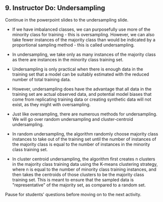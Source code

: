 ## 9. Instructor Do: Undersampling

Continue in the powerpoint slides to the undersampling slide.

* If we have imbalanced classes, we can purposefully use more of the minority class for training - this is oversampling. However, we can also take fewer instances of the majority class than would be indicated by a proportional sampling method - this is called undersampling. 

* In undersampling, we take only as many instances of the majority class as there are instances in the minority class training set. 

* Undersampling is only practical when there is enough data in the training set that a model can be suitably estimated with the reduced number of total training data.

* However, undersampling does have the advantage that all data in the training set are actual observed data, and potential model biases that come from replicating training data or creating synthetic data will not exist, as they might with oversampling. 

* Just like oversampling, there are numerous methods for undersampling. We will go over random undersampling and cluster-centroid undersampling. 

* In random undersampling, the algorithm randomly choose majority class instances to take out of the training set until the number of instances of the majority class is equal to the number of instances in the minority class training set. 

* In cluster centroid undersampling, the algorithm first creates n clusters in the majority class training data using the K-means clustering strategy, where n is equal to the number of minority class training instances, and then takes the centroids of those clusters to be the majority class training set. This is meant to ensure that the sampled data is "representative" of the majority set, as compared to a random set. 

Pause for students' questions before moving on to the next activity. 